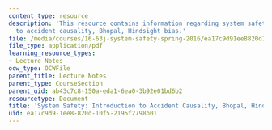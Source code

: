 ```yaml
---
content_type: resource
description: 'This resource contains information regarding system safety: Introduction
  to accident causality, Bhopal, Hindsight bias.'
file: /media/courses/16-63j-system-safety-spring-2016/ea17c9d91ee8820d10f52195f2798b01_MIT16_63JS16_LecNotes2.pdf
file_type: application/pdf
learning_resource_types:
- Lecture Notes
ocw_type: OCWFile
parent_title: Lecture Notes
parent_type: CourseSection
parent_uid: ab43c7c8-150a-eda1-6ea0-3b92e01bd6b2
resourcetype: Document
title: 'System Safety: Introduction to Accident Causality, Bhopal, Hindsight Bias'
uid: ea17c9d9-1ee8-820d-10f5-2195f2798b01
---
```

